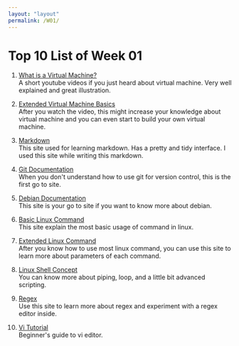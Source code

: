 ```yaml
---
layout: "layout"
permalink: /W01/
---
```


# Top 10 List of Week 01

1. [What is a Virtual Machine?](https://www.youtube.com/watch?v=yIVXjl4SwVo)<br>
   A short youtube videos if you just heard about virtual machine. Very well explained and great illustration.
   
2. [Extended Virtual Machine Basics](https://www.howtogeek.com/196060/beginner-geek-how-to-create-and-use-virtual-machines/)<br>
   After you watch the video, this might increase your knowledge about virtual machine and you can even start to build your own virtual machine.
   
3. [Markdown](https://www.markdownguide.org/basic-syntax/)<br>
   This site used for learning markdown. Has a pretty and tidy interface. I used this site while writing this markdown.
   
4. [Git Documentation](https://git-scm.com/docs)<br>
   When you don't understand how to use git for version control, this is the first go to site.

5. [Debian Documentation](https://www.debian.org/doc/manuals/debian-reference/ch01.en.html)<br>
   This site is your go to site if you want to know more about debian.

6. [Basic Linux Command](https://www.hostinger.com/tutorials/linux-commands)<br>
   This site explain the most basic usage of command in linux.

7. [Extended Linux Command](https://www.computerhope.com/unix.htm)<br>
   After you know how to use most linux command, you can use this site to learn more about parameters of each command.

8. [Linux Shell Concept](https://swcarpentry.github.io/shell-novice/)<br>
   You can know more about piping, loop, and a little bit advanced scripting.

9. [Regex](https://regexr.com)<br>
   Use this site to learn more about regex and experiment with a regex editor inside.
   
10. [Vi Tutorial](https://developer.ibm.com/tutorials/l-vi/)<br>
   Beginner's guide to vi editor.